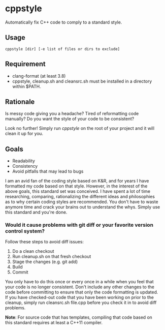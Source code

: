 # cppstyle

Automatically fix C++ code to comply to a standard style.

## Usage
```
cppstyle [dir] [-e list of files or dirs to exclude]
```

## Requirement
* clang-format (at least 3.8)
* cppstyle, cleanup.sh and cleansrc.sh must be installed in a directory within $PATH.

## Rationale
Is messy code giving you a headache?
Tired of reformatting code manually?
Do you want the style of your code to be consistent?

Look no further! Simply run *cppstyle* on the root of your project and it will clean it up for you.

## Goals
* Readability
* Consistency
* Avoid pitfalls that may lead to bugs

I am an avid fan of the coding style based on K&R, and for years I have formatted my code based on that style. However, in the interest of the above goals, this standard set was conceived. I have spent a lot of time researching, comparing, rationalizing the different ideas and philosophies as to why certain coding styles are recommended. You don't have to waste anymore time and crack your brains out to understand the whys. Simply use this standard and you're done.

### Would it cause problems with git diff or your favorite version control system?
Follow these steps to avoid diff issues:
1. Do a clean checkout
2. Run cleanup.sh on that fresh checkout
3. Stage the changes (e.g. git add)
4. Build
5. Commit

You only have to do this once or every once in a while when you feel that your code is no longer consistent. Don't include any other changes to the code before committing to ensure that only the code formatting is updated. If you have checked-out code that you have been working on prior to the cleanup, simply run cleansrc.sh file.cpp before you check it in to avoid diff problems.

**Note**: For source code that has templates, compiling that code based on this standard requires at least a C++11 compiler.

